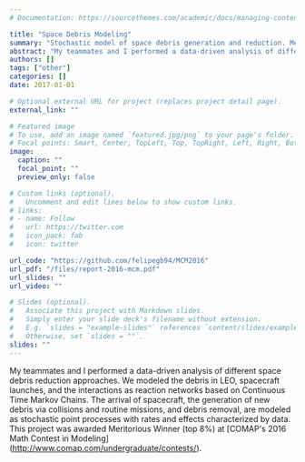 ```yaml
---
# Documentation: https://sourcethemes.com/academic/docs/managing-content/

title: "Space Debris Modeling"
summary: "Stochastic model of space debris generation and reduction. Meritoriuous winner (top 8%) at Math Contest in Modeling 2016."
abstract: "My teammates and I performed a data-driven analysis of different space debris reduction approaches. We modeled the debris in LEO, spacecraft launches, and the interactions as reaction networks based on Continuous Time Markov Chains. The arrival of spacecraft, the generation of new debris via collisions and routine missions, and debris removal, are modeled as stochastic point processes with rates and effects characterized by data. This project was awarded Meritorious Winner (top 8%) at [COMAP's 2016 Math Contest in Modeling] (http://www.comap.com/undergraduate/contests/)."
authors: []
tags: ["other"]
categories: []
date: 2017-01-01

# Optional external URL for project (replaces project detail page).
external_link: ""

# Featured image
# To use, add an image named `featured.jpg/png` to your page's folder.
# Focal points: Smart, Center, TopLeft, Top, TopRight, Left, Right, BottomLeft, Bottom, BottomRight.
image:
  caption: ""
  focal_point: ""
  preview_only: false

# Custom links (optional).
#   Uncomment and edit lines below to show custom links.
# links:
# - name: Follow
#   url: https://twitter.com
#   icon_pack: fab
#   icon: twitter

url_code: "https://github.com/felipegb94/MCM2016"
url_pdf: "/files/report-2016-mcm.pdf"
url_slides: ""
url_video: ""

# Slides (optional).
#   Associate this project with Markdown slides.
#   Simply enter your slide deck's filename without extension.
#   E.g. `slides = "example-slides"` references `content/slides/example-slides.md`.
#   Otherwise, set `slides = ""`.
slides: ""
---
```


My teammates and I performed a data-driven analysis of different space debris reduction approaches. We modeled the debris in LEO, spacecraft launches, and the interactions as reaction networks based on Continuous Time Markov Chains. The arrival of spacecraft, the generation of new debris via collisions and routine missions, and debris removal, are modeled as stochastic point processes with rates and effects characterized by data. This project was awarded Meritorious Winner (top 8%) at [COMAP's 2016 Math Contest in Modeling] (http://www.comap.com/undergraduate/contests/).